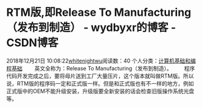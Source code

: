 # RTM版,即Release To Manufacturing（发布到制造） - wydbyxr的博客 - CSDN博客
2018年12月21日 10:08:22[whitenightwu](https://me.csdn.net/wydbyxr)阅读数：40
个人分类：[计算机基础和编程基础](https://blog.csdn.net/wydbyxr/article/category/7751906)
  英文全称为：Release To Manufacturing（发布到制造）。
  程序代码开发完成之后，要将母片送到工厂大量压片，这个版本就叫做RTM版。所以说，RTM版的程序码一定和正式版一样。但是和正式版也有不一样的地方，例如正式版中的OEM不能升级安装，升级版要全新安装的话会检查旧版操作系统光盘等。
